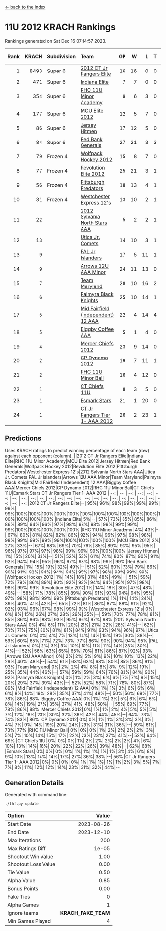 [<- back to the index](readme.md)
# 11U 2012 KRACH Rankings
Rankings generated on Sat Dec 16 07:14:57 2023.

Rank|KRACH|Subdivision|Team|GP|W|L|T|OTW|OTL|SoS|Exp Wins|Win Diff
---:|---:|:---|:---|---:|---:|---:|---:|---:|---:|---:|---:|---:
1|8493|Super 6|[2012 CT Jr Rangers Elite](https://gamesheetstats.com/seasons/3664/teams/140909/schedule)|16|16|0|0|1|0|106|16.8|-0.1
2|471|Super 6|[Indiana Elite](https://gamesheetstats.com/seasons/3664/teams/144355/schedule)|7|7|0|0|0|0|9|7.9|0.0
3|354|Super 6|[RHC 11U Minor Academy](https://gamesheetstats.com/seasons/3664/teams/140913/schedule)|9|6|3|0|0|1|1759|6.8|-0.0
4|177|Super 6|[MCU Elite 2012](https://gamesheetstats.com/seasons/3664/teams/140908/schedule)|12|5|7|0|2|2|2705|5.8|-0.0
5|86|Super 6|[Jersey Hitmen](https://gamesheetstats.com/seasons/3664/teams/140915/schedule)|17|12|5|0|0|0|990|12.8|-0.0
6|84|Super 6|[Red Bank Generals](https://gamesheetstats.com/seasons/3664/teams/140916/schedule)|27|21|3|3|3|0|23|23.4|0.0
7|79|Frozen 4|[Wolfpack Hockey 2012](https://gamesheetstats.com/seasons/3664/teams/140914/schedule)|15|8|7|0|1|1|1155|8.8|-0.0
8|77|Frozen 4|[Revolution Elite 2012](https://gamesheetstats.com/seasons/3664/teams/140924/schedule)|25|21|3|1|1|1|19|22.4|0.0
9|56|Frozen 4|[Pittsburgh Predators](https://gamesheetstats.com/seasons/3664/teams/140925/schedule)|18|13|4|1|0|1|28|14.4|0.0
10|31|Frozen 4|[Westchester Express 12's](https://gamesheetstats.com/seasons/3664/teams/140919/schedule)|13|10|2|1|1|0|11|11.4|0.0
11|22||[2012 Sylvania North Stars AAA](https://gamesheetstats.com/seasons/3664/teams/162461/schedule)|5|2|2|1|0|0|160|3.4|0.0
12|13||[Utica Jr. Comets](https://gamesheetstats.com/seasons/3664/teams/140923/schedule)|14|10|3|1|2|0|13|11.4|0.0
13|9||[PAL Jr Islanders](https://gamesheetstats.com/seasons/3664/teams/140921/schedule)|17|5|11|1|0|2|982|6.4|0.0
14|9||[Arrows 12U AAA Minor](https://gamesheetstats.com/seasons/3664/teams/140920/schedule)|24|11|13|0|1|0|32|11.9|0.0
15|7||[Team Maryland](https://gamesheetstats.com/seasons/3664/teams/140928/schedule)|28|10|16|2|1|0|1202|11.9|0.0
16|6||[Palmyra Black Knights](https://gamesheetstats.com/seasons/3664/teams/140927/schedule)|25|10|14|1|0|1|22|11.4|0.0
17|5||[Mid Fairfield (Independent) 12 AAA](https://gamesheetstats.com/seasons/3664/teams/140910/schedule)|22|4|14|4|0|2|34|6.9|0.0
18|5||[Biggby Coffee AAA](https://gamesheetstats.com/seasons/3664/teams/144354/schedule)|5|1|4|0|0|0|163|1.9|0.0
19|4||[Mercer Chiefs 2012](https://gamesheetstats.com/seasons/3664/teams/140918/schedule)|23|9|14|0|0|1|17|9.9|0.0
20|2||[CP Dynamo 2012](https://gamesheetstats.com/seasons/3664/teams/140922/schedule)|19|7|11|1|1|0|15|8.4|0.0
21|2||[RHC 11U Minor Ball](https://gamesheetstats.com/seasons/3664/teams/140917/schedule)|16|4|12|0|0|1|20|4.9|0.0
22|1||[CT Chiefs 11U](https://gamesheetstats.com/seasons/3664/teams/140912/schedule)|8|3|5|0|0|1|4|3.9|0.0
23|1||[Esmark Stars](https://gamesheetstats.com/seasons/3664/teams/140926/schedule)|21|1|20|0|0|0|76|1.9|0.0
24|1||[CT Jr Rangers Tier 1- AAA 2012](https://gamesheetstats.com/seasons/3664/teams/140911/schedule)|26|2|23|1|0|0|32|3.4|0.0

## Predictions
Uses KRACH ratings to predict winning percentage of each team (row) against each opponent (column).
||2012 CT Jr Rangers Elite|Indiana Elite|RHC 11U Minor Academy|MCU Elite 2012|Jersey Hitmen|Red Bank Generals|Wolfpack Hockey 2012|Revolution Elite 2012|Pittsburgh Predators|Westchester Express 12's|2012 Sylvania North Stars AAA|Utica Jr. Comets|PAL Jr Islanders|Arrows 12U AAA Minor|Team Maryland|Palmyra Black Knights|Mid Fairfield (Independent) 12 AAA|Biggby Coffee AAA|Mercer Chiefs 2012|CP Dynamo 2012|RHC 11U Minor Ball|CT Chiefs 11U|Esmark Stars|CT Jr Rangers Tier 1- AAA 2012
| --: | --: | --: | --: | --: | --: | --: | --: | --: | --: | --: | --: | --: | --: | --: | --: | --: | --: | --: | --: | --: | --: | --: | --: | --: 
|2012 CT Jr Rangers Elite|--| 95%| 96%| 98%| 99%| 99%| 99%| 99%| 99%|100%|100%|100%|100%|100%|100%|100%|100%|100%|100%|100%|100%|100%|100%|100%
|Indiana Elite|  5%|--| 57%| 73%| 85%| 85%| 86%| 86%| 89%| 94%| 96%| 97%| 98%| 98%| 98%| 99%| 99%| 99%| 99%|100%|100%|100%|100%|100%
|RHC 11U Minor Academy|  4%| 43%|--| 67%| 80%| 81%| 82%| 82%| 86%| 92%| 94%| 96%| 97%| 98%| 98%| 98%| 99%| 99%| 99%| 99%|100%|100%|100%|100%
|MCU Elite 2012|  2%| 27%| 33%|--| 67%| 68%| 69%| 70%| 76%| 85%| 89%| 93%| 95%| 95%| 96%| 97%| 97%| 97%| 98%| 99%| 99%| 99%|100%|100%
|Jersey Hitmen|  1%| 15%| 20%| 33%|--| 51%| 52%| 53%| 61%| 74%| 80%| 87%| 90%| 91%| 92%| 94%| 94%| 95%| 96%| 97%| 98%| 98%| 99%| 99%
|Red Bank Generals|  1%| 15%| 19%| 32%| 49%|--| 51%| 52%| 60%| 73%| 79%| 86%| 90%| 91%| 92%| 94%| 94%| 94%| 95%| 97%| 98%| 98%| 99%| 99%
|Wolfpack Hockey 2012|  1%| 14%| 18%| 31%| 48%| 49%|--| 51%| 59%| 72%| 79%| 86%| 89%| 90%| 92%| 93%| 94%| 94%| 95%| 97%| 98%| 98%| 99%| 99%
|Revolution Elite 2012|  1%| 14%| 18%| 30%| 47%| 48%| 49%|--| 58%| 71%| 78%| 85%| 89%| 90%| 91%| 93%| 94%| 94%| 95%| 97%| 98%| 98%| 99%| 99%
|Pittsburgh Predators|  1%| 11%| 14%| 24%| 39%| 40%| 41%| 42%|--| 65%| 72%| 81%| 86%| 87%| 88%| 91%| 92%| 92%| 93%| 96%| 97%| 98%| 99%| 99%
|Westchester Express 12's|  0%|  6%|  8%| 15%| 26%| 27%| 28%| 29%| 35%|--| 59%| 70%| 77%| 78%| 81%| 85%| 86%| 86%| 88%| 93%| 95%| 96%| 97%| 98%
|2012 Sylvania North Stars AAA|  0%|  4%|  6%| 11%| 20%| 21%| 21%| 22%| 28%| 41%|--| 62%| 70%| 71%| 75%| 80%| 81%| 81%| 84%| 91%| 93%| 94%| 96%| 97%
|Utica Jr. Comets|  0%|  3%|  4%|  7%| 13%| 14%| 14%| 15%| 19%| 30%| 38%|--| 59%| 60%| 65%| 71%| 72%| 73%| 77%| 86%| 90%| 90%| 94%| 95%
|PAL Jr Islanders|  0%|  2%|  3%|  5%| 10%| 10%| 11%| 11%| 14%| 23%| 30%| 41%|--| 52%| 56%| 63%| 65%| 65%| 70%| 81%| 86%| 87%| 92%| 93%
|Arrows 12U AAA Minor|  0%|  2%|  2%|  5%|  9%|  9%| 10%| 10%| 13%| 22%| 29%| 40%| 48%|--| 54%| 61%| 63%| 63%| 68%| 80%| 85%| 86%| 91%| 93%
|Team Maryland|  0%|  2%|  2%|  4%|  8%|  8%|  8%|  9%| 12%| 19%| 25%| 35%| 44%| 46%|--| 57%| 59%| 59%| 64%| 76%| 83%| 84%| 90%| 92%
|Palmyra Black Knights|  0%|  1%|  2%|  3%|  6%|  6%|  7%|  7%|  9%| 15%| 20%| 29%| 37%| 39%| 43%|--| 52%| 52%| 58%| 71%| 78%| 80%| 87%| 89%
|Mid Fairfield (Independent) 12 AAA|  0%|  1%|  1%|  3%|  6%|  6%|  6%|  6%|  8%| 14%| 19%| 28%| 35%| 37%| 41%| 48%|--| 50%| 56%| 69%| 77%| 78%| 86%| 88%
|Biggby Coffee AAA|  0%|  1%|  1%|  3%|  5%|  6%|  6%|  6%|  8%| 14%| 19%| 27%| 35%| 37%| 41%| 48%| 50%|--| 55%| 69%| 77%| 78%| 86%| 88%
|Mercer Chiefs 2012|  0%|  1%|  1%|  2%|  4%|  5%|  5%|  5%|  7%| 12%| 16%| 23%| 30%| 32%| 36%| 42%| 44%| 45%|--| 64%| 73%| 74%| 83%| 86%
|CP Dynamo 2012|  0%|  0%|  1%|  1%|  3%|  3%|  3%|  3%|  4%|  7%|  9%| 14%| 19%| 20%| 24%| 29%| 31%| 31%| 36%|--| 59%| 61%| 73%| 77%
|RHC 11U Minor Ball|  0%|  0%|  0%|  1%|  2%|  2%|  2%|  2%|  3%|  5%|  7%| 10%| 14%| 15%| 17%| 22%| 23%| 23%| 27%| 41%|--| 52%| 64%| 69%
|CT Chiefs 11U|  0%|  0%|  0%|  1%|  2%|  2%|  2%|  2%|  2%|  4%|  6%| 10%| 13%| 14%| 16%| 20%| 22%| 22%| 26%| 39%| 48%|--| 62%| 68%
|Esmark Stars|  0%|  0%|  0%|  0%|  1%|  1%|  1%|  1%|  1%|  3%|  4%|  6%|  8%|  9%| 10%| 13%| 14%| 14%| 17%| 27%| 36%| 38%|--| 56%
|CT Jr Rangers Tier 1- AAA 2012|  0%|  0%|  0%|  0%|  1%|  1%|  1%|  1%|  1%|  2%|  3%|  5%|  7%|  7%|  8%| 11%| 12%| 12%| 14%| 23%| 31%| 32%| 44%|--

## Generation Details

Generated with command line:
```
./thf.py update
```

| Option | Value |
| :----- | ----: |
| Start Date | 2023-08-26 |
| End Date | 2023-12-10 |
| Max Iterations | 200 |
| Max Ratings Diff | 1e-05 |
| Shootout Win Value | 1.00 |
| Shootout Loss Value | 0.00 |
| Tie Value | 0.50 |
| Alpha Value | 0.85 |
| Bonus Points | 0.00 |
| Fake Ties | 0 |
| Alpha Games | 1 |
| Ignore teams | __KRACH_FAKE_TEAM__ |
| Min Games Played | 4 |

